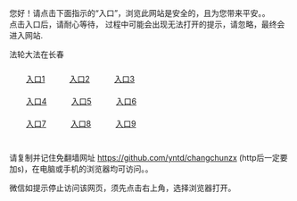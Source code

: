 您好！请点击下面指示的“入口”，浏览此网站是安全的，且为您带来平安。。 <br/>
点击入口后，请耐心等待， 过程中可能会出现无法打开的提示，请忽略，最终会进入网站. </br>

法轮大法在长春<br/>
<div style="padding:10px"><a style="margin:20px" target="_blank" href="https://d3clq0cexlyt2t.cloudfront.net/2Qpsp?cjllzd" id="ccLink1" rel="nofollow">入口1</a> <a target="_blank" style="margin:20px" href="https://d2kfhadah4dub6.cloudfront.net/2Qpsp?lhcfixy" id="ccLink2" rel="nofollow">入口2</a> <a style="margin:20px" target="_blank" href="https://d33vz44nuemgp1.cloudfront.net/2Qpsp?rsmibksj" id="ccLink3" rel="nofollow">入口3</a></div>

<div style="padding:10px" ><a style="margin:20px" target="_blank" href="https://d3clq0cexlyt2t.cloudfront.net/2Qpsp?cjllzd" id="ccLink4" rel="nofollow">入口4</a> <a style="margin:20px" href="https://d2kfhadah4dub6.cloudfront.net/2Qpsp?lhcfixy" target="_blank" id="ccLink5" rel="nofollow">入口5</a> <a style="margin:20px" href="https://d33vz44nuemgp1.cloudfront.net/2Qpsp?rsmibksj" target="_blank" id="ccLink6" rel="nofollow">入口6</a></div>

<div style="padding:10px"><a style="margin:20px" target="_blank" href="https://d3clq0cexlyt2t.cloudfront.net/2Qpsp?cjllzd" id="ccLink7" rel="nofollow">入口7</a> <a style="margin:20px" href="https://d2kfhadah4dub6.cloudfront.net/2Qpsp?lhcfixy" target="_blank" id="ccLink8" rel="nofollow">入口8</a> <a style="margin:20px" target="_blank" href="https://d33vz44nuemgp1.cloudfront.net/2Qpsp?rsmibksj" id="ccLink9" rel="nofollow">入口9</a></div>

<br/>



请复制并记住免翻墙网址 https://github.com/yntd/changchunzx (http后一定要加s)，在电脑或手机的浏览器均可访问。。<br/>

微信如提示停止访问该网页，须先点击右上角，选择浏览器打开。
